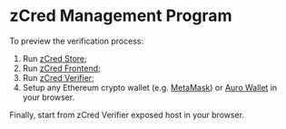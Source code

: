# zCred Management Program

To preview the verification process:

1. Run [zCred Store](./zcred-store/README.md);
2. Run [zCred Frontend](./frontend/README.md);
3. Run [zCred Verifier](https://github.com/zcred-org/zcred-verifier-example);
4. Setup any Ethereum crypto wallet (e.g. [MetaMask](https://metamask.io/)) or [Auro Wallet](https://www.aurowallet.com) in your browser.

Finally, start from zCred Verifier exposed host in your browser.
